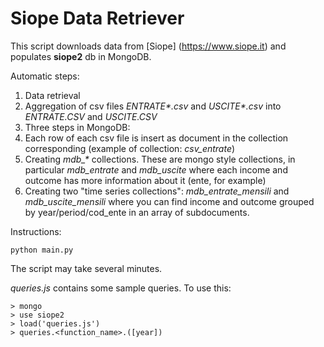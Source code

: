 # Siope Data Retriever
This script downloads data from [Siope] (https://www.siope.it) and populates **siope2** db in MongoDB.

Automatic steps:

1. Data retrieval
2. Aggregation of csv files _ENTRATE*.csv_ and _USCITE*.csv_ into *ENTRATE.CSV* and *USCITE.CSV*
3. Three steps in MongoDB:
  1. Each row of each csv file is insert as document in the collection corresponding (example of collection: *csv_entrate*)
  2. Creating _mdb\_\*_ collections. These are mongo style collections, in particular *mdb_entrate* and *mdb_uscite* where each income and outcome has more information about it (ente, for example)
  3. Creating two "time series collections": *mdb_entrate_mensili* and *mdb_uscite_mensili* where you can find income and outcome grouped by year/period/cod_ente in an array of subdocuments.
  
Instructions:

    python main.py
    
The script may take several minutes.

*queries.js* contains some sample queries. To use this:

    > mongo
    > use siope2
    > load('queries.js')
    > queries.<function_name>.([year])
    

    
